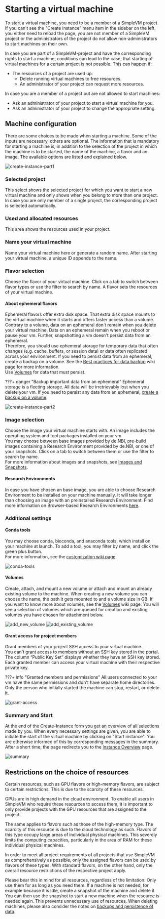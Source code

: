 # Starting a virtual machine

To start a virtual machine, you need to be a member of a SimpleVM project.
If you can't see the "Create Instance” menu item in the sidebar on the left, you either need to reload the page, you are not member of a SimpleVM project or the administrators of the project do not allow non-administrators to start machines on their own.

In case you are part of a SimpleVM-project and have the corresponding rights to start a machine, conditions can lead to the case, that starting of virtual machines for a certain project is not possible. This can happen if:

- The resources of a project are used up:
    - Delete running virtual machines to free resources.
    - An administrator of your project can request more resources. 

In case you are a member of a project but are not allowed to start machines:

- Ask an administrator of your project to start a virtual machine for you.
- Ask an administrator of your project to change the appropriate setting.

## Machine configuration

There are some choices to be made when starting a machine.
Some of the inputs are necessary, others are optional. 
The information that is mandatory for starting a machine is, in addition to the selection of the project in which the machine is to be started, the name of the machine, a flavor and an image.
The available options are listed and explained below.

![create-instance-part1](../img/create_instance/create-instance-part1.png)

### Selected project

This select shows the selected project for which you want to start a new virtual machine and only shows when
you belong to more than one project. In case you are only member of a single project, the corresponding project is selected automatically.

### Used and allocated resources

This area shows the resources used in your project.

### Name your virtual machine

Name your virtual machine here or generate a random name. 
After starting your virtual machine, a unique ID appends to the name.

### Flavor selection

Choose the flavor of your virtual machine.
Click on a tab to switch between flavor types or use the filter to search by name.
A flavor sets the resources of your virtual machine.

#### About ephemeral flavors

Ephemeral flavors offer extra disk space. 
That extra disk space mounts to the virtual machine when it starts and offers faster access than a volume.<br>
Contrary to a volume, data on an ephemeral don't remain when you delete your virtual machine.
Data on an ephemeral remain when you reboot or pause your vm.
Further, snapshotting a vm doesn't persist data from an ephemeral.<br>
Therefore, you should use ephemeral storage for temporary data that often changes
(e.g. cache, buffers, or session data) or data often replicated across your environment.
If you need to persist data from an ephemeral, create a backup on a volume.
See the [Best practices for data backup](../backup.md) wiki page for more information.<br>
Use [Volumes](#8-volumes) for data that must persist.

???+ danger "Backup important data from an ephemeral"
    Ephemeral storage is a fleeting storage. 
    All data will be irretrievably lost when you delete your vm.
    If you need to persist any data from an ephemeral, [create a backup on a volume](../backup.md).

![create-instance-part2](../img/create_instance/create-instance-part2.png)


### Image selection

Choose the image your virtual machine starts with.
An image includes the operating system and tool packages installed on your vm.<br>
You may choose between base images provided by de.NBI, pre-build images containing a Research Environment
provided by de.NBI, or one of your snapshots.
Click on a tab to switch between them or use the filter to search by name.<br>
For more information about images and snapshots, see [Images and Snapshots](../snapshots.md).


#### Research Environments

In case you have chosen an base image, you are able to choose Research Environment to be installed on your machine manually.
It will take longer than choosing an image with an preinstalled Research Environment.
Find more information on Browser-based Research Environments [here](../customization.md#research-environments).

### Additional settings

#### Conda tools

You may choose conda, bioconda, and anaconda tools, which install on your machine at launch.
To add a tool, you may filter by name, and click the green plus button.<br>
For more information, see the [customization wiki page](../customization.md#conda).

![conda-tools](../img/create_instance/conda_tools.png)



#### Volumes

Create, attach, and mount a new volume or attach and mount an already existing volume to the machine.
When creating a new volume you can choose the name, the path it gets mounted to and a volume size in GB.
If you want to know more about volumes, see the [Volumes](../volumes.md) wiki page.
You will see a selection of volumes which are queued for creation and existing volumes you have chosen for attachment below. 

![add_new_volume](../img/create_instance/new_instance_vol_new.png)
![add_existing_volume](../img/create_instance/new_instance_vol_ex.png)

#### Grant access for project members

Grant members of your project SSH access to your virtual machine.<br>
You can't grant access to members without an SSH key stored in the portal.
The column “Public Key Set” displays whether they have an SSH key stored.
Each granted member can access your virtual machine with their respective private key.

???+ info "Granted members and permissions"
    All users connected to your vm have the same permissions and don't have separate home directories.<br>
    Only the person who initially started the machine can stop, restart, or delete it.

![grant-access](../img/create_instance/add_users_to_vm.png)


### Summary and Start

At the end of the Create-Instance form you get an overview of all selections made by you. 
When every necessary settings are given, you are able to initiate the start of the virtual machine by clicking on "Start instance".
You are otherwise informed of this by corresponding messages in the summary.
After a short time, the page redirects you to the [Instance Overview](./instance_overview.md) page.

![summary](../img/create_instance/new_instance_summary.png                                                              )

## Restrictions on the choice of resources  

Certain resources, such as GPU flavors or high-memory flavors, are subject to certain restrictions.
This is due to the scarcity of these resources.

GPUs are in high demand in the cloud environment. To enable all users in SimpleVM who require these resources to access them, it is important to only provide projects with the GPU resources that are assigned to the project.

The same applies to flavors such as those of the high-memory type.
The scarcity of this resource is due to the cloud technology as such. Flavors of this type occupy large areas of individual physical machines. This severely limits the computing capacities, particularly in the area of RAM for these individual physical machines.

In order to meet all project requirements of all projects that use SimpleVM as comprehensively as possible, only the assigned flavors can be used by flavors of these types. With standard flavors, on the other hand, only the overall resource restrictions of the respective project apply.

Please bear this in mind for all resources, regardless of the limitation:
Only use them for as long as you need them. If a machine is not needed, for example because it is idle, create a snapshot of the machine and delete it.
You can then use the snapshot to start a new machine when the resource is needed again. This prevents unnecessary use of resources. When deleting machines, please also consider the notes on [backups and persistence of data](../backup.md).